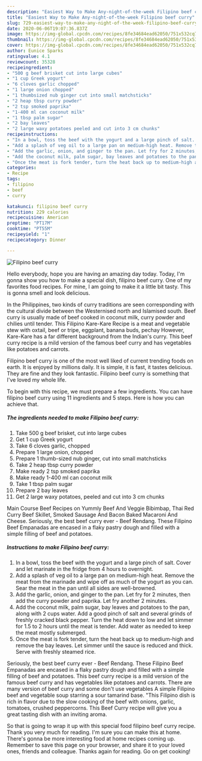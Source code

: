 ```yaml
---
description: "Easiest Way to Make Any-night-of-the-week Filipino beef curry"
title: "Easiest Way to Make Any-night-of-the-week Filipino beef curry"
slug: 729-easiest-way-to-make-any-night-of-the-week-filipino-beef-curry
date: 2020-06-06T19:07:36.837Z
image: https://img-global.cpcdn.com/recipes/8fe34684ead62050/751x532cq70/filipino-beef-curry-recipe-main-photo.jpg
thumbnail: https://img-global.cpcdn.com/recipes/8fe34684ead62050/751x532cq70/filipino-beef-curry-recipe-main-photo.jpg
cover: https://img-global.cpcdn.com/recipes/8fe34684ead62050/751x532cq70/filipino-beef-curry-recipe-main-photo.jpg
author: Eunice Sparks
ratingvalue: 4.1
reviewcount: 35328
recipeingredient:
- "500 g beef brisket cut into large cubes"
- "1 cup Greek yogurt"
- "6 cloves garlic chopped"
- "1 large onion chopped"
- "1 thumbsized nub ginger cut into small matchsticks"
- "2 heap tbsp curry powder"
- "2 tsp smoked paprika"
- "1-400 ml can coconut milk"
- "1 tbsp palm sugar"
- "2 bay leaves"
- "2 large waxy potatoes peeled and cut into 3 cm chunks"
recipeinstructions:
- "In a bowl, toss the beef with the yogurt and a large pinch of salt. Cover and let marinate in the fridge from 4 hours to overnight."
- "Add a splash of veg oil to a large pan on medium-high heat. Remove the meat from the marinade and wipe off as much of the yogurt as you can. Sear the meat in the pan until all sides are well-browned."
- "Add the garlic, onion, and ginger to the pan. Let fry for 2 minutes, then add the curry powder and paprika. Let fry another 2 minutes."
- "Add the coconut milk, palm sugar, bay leaves and potatoes to the pan, along with 2 cups water. Add a good pinch of salt and several grinds of freshly cracked black pepper. Turn the heat down to low and let simmer for 1.5 to 2 hours until the meat is tender. Add water as needed to keep the meat mostly submerged."
- "Once the meat is fork tender, turn the heat back up to medium-high and remove the bay leaves. Let simmer until the sauce is reduced and thick. Serve with freshly steamed rice."
categories:
- Recipe
tags:
- filipino
- beef
- curry

katakunci: filipino beef curry 
nutrition: 229 calories
recipecuisine: American
preptime: "PT17M"
cooktime: "PT55M"
recipeyield: "1"
recipecategory: Dinner

---
```



![Filipino beef curry](https://img-global.cpcdn.com/recipes/8fe34684ead62050/751x532cq70/filipino-beef-curry-recipe-main-photo.jpg)

Hello everybody, hope you are having an amazing day today. Today, I'm gonna show you how to make a special dish, filipino beef curry. One of my favorites food recipes. For mine, I am going to make it a little bit tasty. This is gonna smell and look delicious.

In the Philippines, two kinds of curry traditions are seen corresponding with the cultural divide between the Westernised north and Islamised south. Beef curry is usually made of beef cooked in coconut milk, curry powder and chilies until tender. This Filipino Kare-Kare Recipe is a meat and vegetable stew with oxtail, beef or tripe, eggplant, banana buds, pechay However, Kare-Kare has a far different background from the Indian&#39;s curry. This beef curry recipe is a mild version of the famous beef curry and has vegetables like potatoes and carrots.

Filipino beef curry is one of the most well liked of current trending foods on earth. It is enjoyed by millions daily. It is simple, it is fast, it tastes delicious. They are fine and they look fantastic. Filipino beef curry is something that I've loved my whole life.


To begin with this recipe, we must prepare a few ingredients. You can have filipino beef curry using 11 ingredients and 5 steps. Here is how you can achieve that.

<!--inarticleads1-->

##### The ingredients needed to make Filipino beef curry:

1. Take 500 g beef brisket, cut into large cubes
1. Get 1 cup Greek yogurt
1. Take 6 cloves garlic, chopped
1. Prepare 1 large onion, chopped
1. Prepare 1 thumb-sized nub ginger, cut into small matchsticks
1. Take 2 heap tbsp curry powder
1. Make ready 2 tsp smoked paprika
1. Make ready 1-400 ml can coconut milk
1. Take 1 tbsp palm sugar
1. Prepare 2 bay leaves
1. Get 2 large waxy potatoes, peeled and cut into 3 cm chunks


Main Course Beef Recipes on Yummly Beef And Veggie Bibimbap, Thai Red Curry Beef Skillet, Smoked Sausage And Bacon Baked Macaroni And Cheese. Seriously, the best beef curry ever - Beef Rendang. These Filipino Beef Empanadas are encased in a flaky pastry dough and filled with a simple filling of beef and potatoes. 

<!--inarticleads2-->

##### Instructions to make Filipino beef curry:

1. In a bowl, toss the beef with the yogurt and a large pinch of salt. Cover and let marinate in the fridge from 4 hours to overnight.
1. Add a splash of veg oil to a large pan on medium-high heat. Remove the meat from the marinade and wipe off as much of the yogurt as you can. Sear the meat in the pan until all sides are well-browned.
1. Add the garlic, onion, and ginger to the pan. Let fry for 2 minutes, then add the curry powder and paprika. Let fry another 2 minutes.
1. Add the coconut milk, palm sugar, bay leaves and potatoes to the pan, along with 2 cups water. Add a good pinch of salt and several grinds of freshly cracked black pepper. Turn the heat down to low and let simmer for 1.5 to 2 hours until the meat is tender. Add water as needed to keep the meat mostly submerged.
1. Once the meat is fork tender, turn the heat back up to medium-high and remove the bay leaves. Let simmer until the sauce is reduced and thick. Serve with freshly steamed rice.


Seriously, the best beef curry ever - Beef Rendang. These Filipino Beef Empanadas are encased in a flaky pastry dough and filled with a simple filling of beef and potatoes. This beef curry recipe is a mild version of the famous beef curry and has vegetables like potatoes and carrots. There are many version of beef curry and some don&#39;t use vegetables A simple Filipino beef and vegetable soup starring a sour tamarind base. &#34;This Filipino dish is rich in flavor due to the slow cooking of the beef with onions, garlic, tomatoes, crushed peppercorns. This Beef Curry recipe will give you a great tasting dish with an inviting aroma. 

So that is going to wrap it up with this special food filipino beef curry recipe. Thank you very much for reading. I'm sure you can make this at home. There's gonna be more interesting food at home recipes coming up. Remember to save this page on your browser, and share it to your loved ones, friends and colleague. Thanks again for reading. Go on get cooking!
